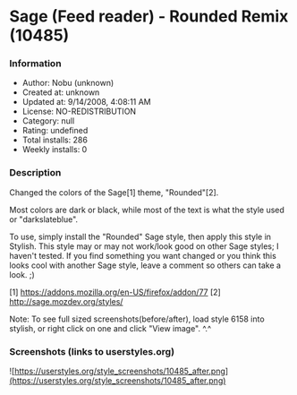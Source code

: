 # Sage (Feed reader) - Rounded Remix (10485)

### Information
- Author: Nobu (unknown)
- Created at: unknown
- Updated at: 9/14/2008, 4:08:11 AM
- License: NO-REDISTRIBUTION
- Category: null
- Rating: undefined
- Total installs: 286
- Weekly installs: 0


### Description
Changed the colors of the Sage[1] theme, "Rounded"[2].

Most colors are dark or black, while most of the text is what the style used or "darkslateblue".

To use, simply install the "Rounded" Sage style, then apply this style in Stylish.
This style may or may not work/look good on other Sage styles; I haven't tested. If you find something you want changed or you think this looks cool with another Sage style, leave a comment so others can take a look. ;)

[1] https://addons.mozilla.org/en-US/firefox/addon/77
[2] http://sage.mozdev.org/styles/

Note: To see full sized screenshots(before/after), load style 6158 into stylish, or right click on one and click "View image". ^.^


### Screenshots (links to userstyles.org)
![https://userstyles.org/style_screenshots/10485_after.png](https://userstyles.org/style_screenshots/10485_after.png)


